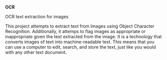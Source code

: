 **OCR**

OCR text extraction for images

This project attempts to extract text from Images using Object Character Recognition. Additionally, it attemps to flag images as appropriate or inappropriate given the text extracted from the image. 
It is a technology that converts images of text into machine-readable text. This means that you can use a computer to edit, search, and store the text, just like you would with any other text document.
